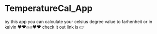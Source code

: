 # TemperatureCal_App
by this app you can calculate your celsius degree value to farhenheit or in kalvin 
❤️❤️🔥🔥❤️❤️ check it out 
link is 👉
